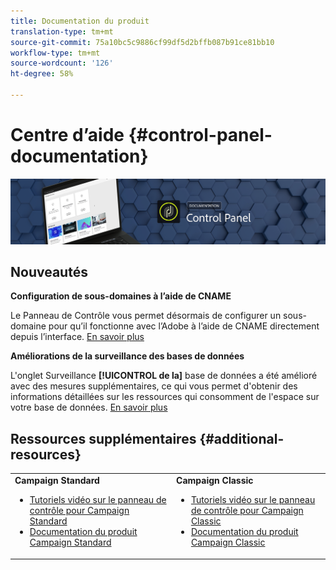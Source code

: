 ```yaml
---
title: Documentation du produit
translation-type: tm+mt
source-git-commit: 75a10bc5c9886cf99df5d2bffb087b91ce81bb10
workflow-type: tm+mt
source-wordcount: '126'
ht-degree: 58%

---
```



# Centre d’aide {#control-panel-documentation}

![](assets/do-not-localize/banner.png)

## Nouveautés


**Configuration de sous-domaines à l’aide de CNAME**

Le Panneau de Contrôle vous permet désormais de configurer un sous-domaine pour qu’il fonctionne avec l’Adobe à l’aide de CNAME directement depuis l’interface. [En savoir plus](subdomains-certificates/using/setting-up-new-subdomain.md)

**Améliorations de la surveillance des bases de données**

L&#39;onglet Surveillance **[!UICONTROL de la]** base de données a été amélioré avec des mesures supplémentaires, ce qui vous permet d&#39;obtenir des informations détaillées sur les ressources qui consomment de l&#39;espace sur votre base de données. [En savoir plus](performance-monitoring/using/database-monitoring.md)

## Ressources supplémentaires {#additional-resources}

<table>
    <tr>
        <td><b>Campaign Standard</b><br/>
        <ul>
            <li><a href="https://docs.adobe.com/content/help/en/campaign-learn/campaign-standard-tutorials/administrating/control-panel/control-panel-overview.html">Tutoriels vidéo sur le panneau de contrôle pour Campaign Standard</a></li>
            <li><a href="https://docs.adobe.com/content/help/fr-FR/campaign-standard/using/campaign-standard-home.html">Documentation du produit Campaign Standard</a></li>
        </ul>
        </td>
        <td><b>Campaign Classic</b><br/>
        <ul>
            <li><a href="https://docs.adobe.com/content/help/en/campaign-learn/campaign-classic-tutorials/administrating/control-panel-acc/control-panel-overview.html">Tutoriels vidéo sur le panneau de contrôle pour Campaign Classic</a></li>
            <li><a href="https://docs.adobe.com/content/help/fr-FR/campaign-classic/using/campaign-classic-home.html">Documentation du produit Campaign Classic</a></li>
        </ul>
        </td>
    </tr>
</table>

